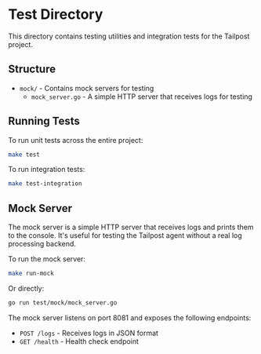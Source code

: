 # Test Directory

This directory contains testing utilities and integration tests for the Tailpost project.

## Structure

- `mock/` - Contains mock servers for testing
  - `mock_server.go` - A simple HTTP server that receives logs for testing

## Running Tests

To run unit tests across the entire project:

```bash
make test
```

To run integration tests:

```bash
make test-integration
```

## Mock Server

The mock server is a simple HTTP server that receives logs and prints them to the console. It's useful for testing the Tailpost agent without a real log processing backend.

To run the mock server:

```bash
make run-mock
```

Or directly:

```bash
go run test/mock/mock_server.go
```

The mock server listens on port 8081 and exposes the following endpoints:

- `POST /logs` - Receives logs in JSON format
- `GET /health` - Health check endpoint 